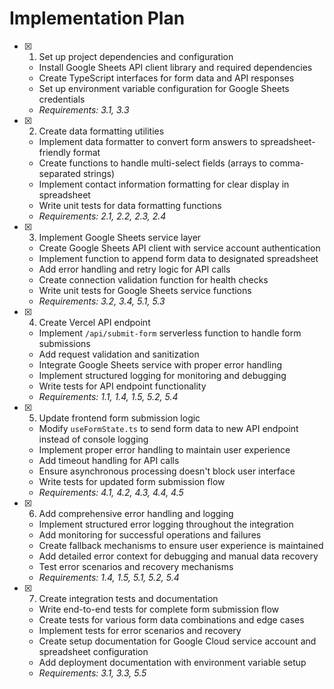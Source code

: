 # Implementation Plan

- [x] 1. Set up project dependencies and configuration





  - Install Google Sheets API client library and required dependencies
  - Create TypeScript interfaces for form data and API responses
  - Set up environment variable configuration for Google Sheets credentials
  - _Requirements: 3.1, 3.3_

- [x] 2. Create data formatting utilities




  - Implement data formatter to convert form answers to spreadsheet-friendly format
  - Create functions to handle multi-select fields (arrays to comma-separated strings)
  - Implement contact information formatting for clear display in spreadsheet
  - Write unit tests for data formatting functions
  - _Requirements: 2.1, 2.2, 2.3, 2.4_

- [x] 3. Implement Google Sheets service layer




  - Create Google Sheets API client with service account authentication
  - Implement function to append form data to designated spreadsheet
  - Add error handling and retry logic for API calls
  - Create connection validation function for health checks
  - Write unit tests for Google Sheets service functions
  - _Requirements: 3.2, 3.4, 5.1, 5.3_

- [x] 4. Create Vercel API endpoint




  - Implement `/api/submit-form` serverless function to handle form submissions
  - Add request validation and sanitization
  - Integrate Google Sheets service with proper error handling
  - Implement structured logging for monitoring and debugging
  - Write tests for API endpoint functionality
  - _Requirements: 1.1, 1.4, 1.5, 5.2, 5.4_

- [x] 5. Update frontend form submission logic




  - Modify `useFormState.ts` to send form data to new API endpoint instead of console logging
  - Implement proper error handling to maintain user experience
  - Add timeout handling for API calls
  - Ensure asynchronous processing doesn't block user interface
  - Write tests for updated form submission flow
  - _Requirements: 4.1, 4.2, 4.3, 4.4, 4.5_

- [x] 6. Add comprehensive error handling and logging




  - Implement structured error logging throughout the integration
  - Add monitoring for successful operations and failures
  - Create fallback mechanisms to ensure user experience is maintained
  - Add detailed error context for debugging and manual data recovery
  - Test error scenarios and recovery mechanisms
  - _Requirements: 1.4, 1.5, 5.1, 5.2, 5.4_

- [x] 7. Create integration tests and documentation





  - Write end-to-end tests for complete form submission flow
  - Create tests for various form data combinations and edge cases
  - Implement tests for error scenarios and recovery
  - Create setup documentation for Google Cloud service account and spreadsheet configuration
  - Add deployment documentation with environment variable setup
  - _Requirements: 3.1, 3.3, 5.5_